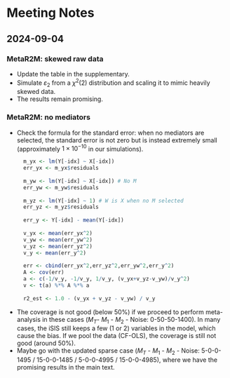 # Meeting Notes

## 2024-09-04

### MetaR2M: skewed raw data

- Update the table in the supplementary.
- Simulate $\varepsilon_{2}$ from a $\chi^2(2)$ distribution and scaling it to mimic heavily skewed data.
- The results remain promising.

### MetaR2M: no mediators
- Check the formula for the standard error: when no mediators are selected, the standard error is not zero but is instead extremely small (approximately $1\times 10^{-10}$ in our simulations).
  ```R
    m_yx <- lm(Y[-idx] ~ X[-idx])
    err_yx <- m_yx$residuals
    
    m_yw <- lm(Y[-idx] ~ X[-idx]) # No M
    err_yw <- m_yw$residuals
    
    m_yz <- lm(Y[-idx] ~ 1) # W is X when no M selected
    err_yz <- m_yz$residuals
    
    err_y <- Y[-idx] - mean(Y[-idx])
    
    v_yx <- mean(err_yx^2)
    v_yw <- mean(err_yw^2)
    v_yz <- mean(err_yz^2)
    v_y <- mean(err_y^2)
    
    err <- cbind(err_yx^2,err_yz^2,err_yw^2,err_y^2)
    A <- cov(err)
    a <- c(-1/v_y, -1/v_y, 1/v_y, (v_yx+v_yz-v_yw)/v_y^2)
    v <- t(a) %*% A %*% a
    
    r2_est <- 1.0 - (v_yx + v_yz - v_yw) / v_y
  ```
- The coverage is not good (below 50%) if we proceed to perform meta-analysis in these cases ($M_T$- $M_1$ - $M_2$ - Noise: 0-50-50-1400). In many cases, the iSIS still keeps a few (1 or 2) variables in the model, which cause the bias. If we pool the data (CF-OLS), the coverage is still not good (around 50%).
- Maybe go with the updated sparse case ($M_T$ - $M_1$ - $M_2$ - Noise: 5-0-0-1495 / 15-0-0-1485 / 5-0-0-4995 / 15-0-0-4985), where we have the promising results in the main text.








